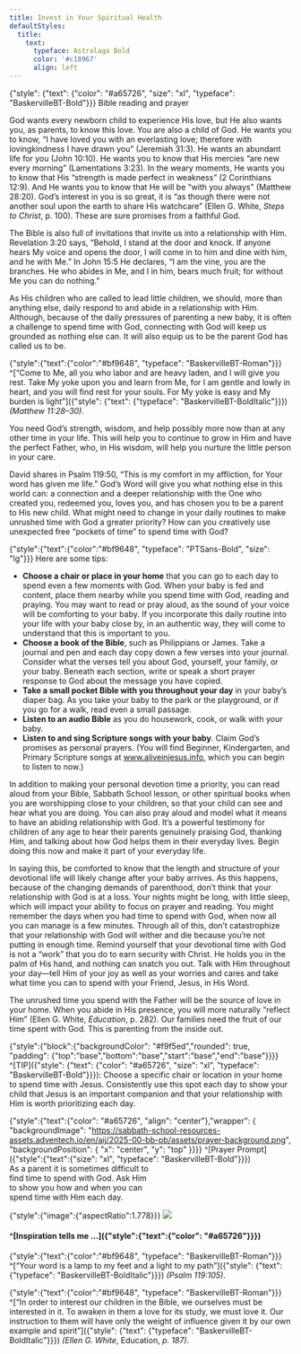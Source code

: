 ```yaml
---
title: Invest in Your Spiritual Health
defaultStyles:
  title:
    text:
      typeface: Astralaga Bold
      color: '#c18967'
      align: left
---
```


{"style": {"text": {"color": "#a65726", "size": "xl", "typeface": "BaskervilleBT-Bold"}}}
Bible reading and prayer

God wants every newborn child to experience His love, but He also wants you, as parents, to know this love. You are also a child of God. He wants you to know, “I have loved you with an everlasting love; therefore with lovingkindness I have drawn you” (Jeremiah 31:3). He wants an abundant life for you (John 10:10). He wants you to know that His mercies “are new every morning” (Lamentations 3:23). In the weary moments, He wants you to know that His “strength is made perfect in weakness” (2 Corinthians 12:9). And He wants you to know that He will be “with you always” (Matthew 28:20). God’s interest in you is so great, it is “as though there were not another soul upon the earth to share His watchcare” (Ellen G. White, _Steps to Christ_, p. 100). These are sure promises from a faithful God.

The Bible is also full of invitations that invite us into a relationship with Him. Revelation 3:20 says, “Behold, I stand at the door and knock. If anyone hears My voice and opens the door, I will come in to him and dine with him, and he with Me.” In John 15:5 He declares, “I am the vine, you are the branches. He who abides in Me, and I in him, bears much fruit; for without Me you can do nothing.”

As His children who are called to lead little children, we should, more than anything else, daily respond to and abide in a relationship with Him. Although, because of the daily pressures of parenting a new baby, it is often a challenge to spend time with God, connecting with God will keep us grounded as nothing else can. It will also equip us to be the parent God has called us to be.

{"style":{"text":{"color":"#bf9648", "typeface": "BaskervilleBT-Roman"}}}
^[“Come to Me, all you who labor and are heavy laden, and I will give you rest. Take My yoke upon you and learn from Me, for I am gentle and lowly in heart, and you will find rest for your souls. For My yoke is easy and My burden is light”]({"style": {"text": {"typeface": "BaskervilleBT-BoldItalic"}}}) _(Matthew 11:28–30)_.

You need God’s strength, wisdom, and help possibly more now than at any other time in your life. This will help you to continue to grow in Him and have the perfect Father, who, in His wisdom, will help you nurture the little person in your care.

David shares in Psalm 119:50, “This is my comfort in my affliction, for Your word has given me life.” God’s Word will give you what nothing else in this world can: a connection and a deeper relationship with the One who created you, redeemed you, loves you, and has chosen you to be a parent to His new child. What might need to change in your daily routines to make unrushed time with God a greater priority? How can you creatively use unexpected free “pockets of time” to spend time with God?

{"style":{"text":{"color":"#bf9648", "typeface": "PTSans-Bold", "size": "lg"}}}
Here are some tips:

+ **Choose a chair or place in your home** that you can go to each day to spend even a few moments with God. When your baby is fed and content, place them nearby while you spend time with God, reading and praying. You may want to read or pray aloud, as the sound of your voice will be comforting to your baby. If you incorporate this daily routine into your life with your baby close by, in an authentic way, they will come to understand that this is important to you.
+ **Choose a book of the Bible**, such as Philippians or James. Take a journal and pen and each day copy down a few verses into your journal. Consider what the verses tell you about God, yourself, your family, or your baby. Beneath each section, write or speak a short prayer response to God about the message you have copied.
+ **Take a small pocket Bible with you throughout your day** in your baby’s diaper bag. As you take your baby to the park or the playground, or if you go for a walk, read even a small passage.
+ **Listen to an audio Bible** as you do housework, cook, or walk with your baby.
+ **Listen to and sing Scripture songs with your baby**. Claim God’s promises as personal prayers. (You will find Beginner, Kindergarten, and Primary Scripture songs at www.aliveinjesus.info, which you can begin to listen to now.)

In addition to making your personal devotion time a priority, you can read aloud from your Bible, Sabbath School lesson, or other spiritual books when you are worshipping close to your children, so that your child can see and hear what you are doing. You can also pray aloud and model what it means to have an abiding relationship with God. It’s a powerful testimony for children of any age to hear their parents genuinely praising God, thanking Him, and talking about how God helps them in their everyday lives. Begin doing this now and make it part of your everyday life.

In saying this, be comforted to know that the length and structure of your devotional life will likely change after your baby arrives. As this happens, because of the changing demands of parenthood, don’t think that your relationship with God is at a loss. Your nights might be long, with little sleep, which will impact your ability to focus on prayer and reading. You might remember the days when you had time to spend with God, when now all you can manage is a few minutes. Through all of this, don’t catastrophize that your relationship with God will wither and die because you’re not putting in enough time. Remind yourself that your devotional time with God is not a “work” that you do to earn security with Christ. He holds you in the palm of His hand, and nothing can snatch you out. Talk with Him throughout your day—tell Him of your joy as well as your worries and cares and take what time you can to spend with your Friend, Jesus, in His Word.

The unrushed time you spend with the Father will be the source of love in your home. When you abide in His presence, you will more naturally “reflect Him” (Ellen G. White, _Education_, p. 282). Our families need the fruit of our time spent with God. This is parenting from the inside out.

{"style":{"block":{"backgroundColor": "#f9f5ed","rounded": true, "padding": {"top":"base","bottom":"base","start":"base","end":"base"}}}}
^[TIP]({"style": {"text": {"color": "#a65726", "size": "xl", "typeface": "BaskervilleBT-Bold"}}}): Choose a specific chair or location in your home to spend time with Jesus. Consistently use this spot each day to show your child that Jesus is an important companion and that your relationship with Him is worth prioritizing each day.

{"style":{"text":{"color": "#a65726", "align": "center"},"wrapper": { "backgroundImage": "https://sabbath-school-resources-assets.adventech.io/en/aij/2025-00-bb-pb/assets/prayer-background.png", "backgroundPosition": { "x": "center", "y": "top" }}}}
^[Prayer Prompt]({"style":{"text":{"size": "xl", "typeface": "BaskervilleBT-Bold"}}})\
As a parent it is sometimes difficult to\
find time to spend with God. Ask Him\
to show you how and when you can\
spend time with Him each day.

{"style":{"image":{"aspectRatio":1.778}}}
![](https://sabbath-school-resources-assets.adventech.io/en/aij/2025-00-bb-pb/part-1-04-your-own-spiritual-needs/chair.png)

#### ^[Inspiration tells me ...]({"style":{"text":{"color": "#a65726"}}})

{"style":{"text":{"color":"#bf9648", "typeface": "BaskervilleBT-Roman"}}}
^[“Your word is a lamp to my feet and a light to my path”]({"style": {"text": {"typeface": "BaskervilleBT-BoldItalic"}}}) _(Psalm 119:105)_.

{"style":{"text":{"color":"#bf9648", "typeface": "BaskervilleBT-Roman"}}}
^[“In order to interest our children in the Bible, we ourselves must be interested in it. To awaken in them a love for its study, we must love it. Our instruction to them will have only the weight of influence given it by our own example and spirit”]({"style": {"text": {"typeface": "BaskervilleBT-BoldItalic"}}}) _(Ellen G. White_, Education, _p. 187)_.